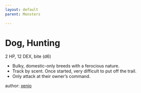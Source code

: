 ```yaml
---
layout: default
parent: Monsters
  
---
```

# Dog, Hunting
2 HP, 12 DEX, bite (d6)  
- Bulky, domestic-only breeds with a ferocious nature.  
- Track by scent.   Once started, very difficult to put off the trail.  
- Only attack at their owner’s command.  

author: [xenio](https://xenioinabottle.blogspot.com)
